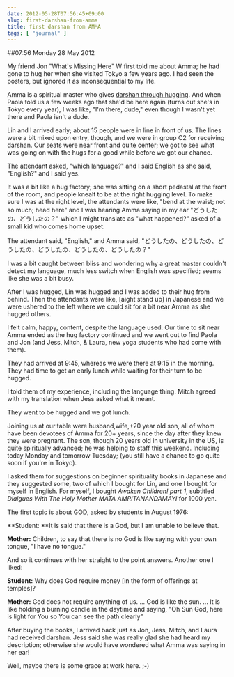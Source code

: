 ```yaml
---
date: 2012-05-28T07:56:45+09:00
slug: first-darshan-from-amma
title: first darshan from AMMA
tags: [ "journal" ]
---
```


##07:56 Monday 28 May 2012

My friend Jon "What's Missing Here" W first told me about Amma; he had gone to hug her when she visited Tokyo a few years ago.  I had seen the posters, but ignored it as inconsequential to my life.

 

Amma is a spiritual master who gives [darshan through hugging](https://www.amritapuri.org/amma/who/darshan).  And when Paola told us a few weeks ago that she'd be here again (turns out she's in Tokyo every year), I was like, "I'm there, dude," even though I wasn't yet there and Paola isn't a dude.

 

Lin and I arrived early; about 15 people were in line in front of us.  The lines were a bit mixed upon entry, though, and we were in group C2 for receiving darshan.  Our seats were near front and quite center; we got to see what was going on with the hugs for a good while before we got our chance.

 

The attendant asked, "which language?" and I said English as she said, "English?" and I said yes.

 

It was a bit like a hug factory; she was sitting on a short pedastal at the front of the room, and people knealt to be at the right hugging level.  To make sure I was at the right level, the attendants were like, "bend at the waist; not so much; head here" and I was hearing Amma saying in my ear "どうしたの、どうしたの？" which I might translate as "what happened?" asked of a small kid who comes home upset.

 

The attendant said, "English," and Amma said, "どうしたの、どうしたの、どうしたの、どうしたの、どうしたの、どうしたの？"

 

I was a bit caught between bliss and wondering why a great master couldn't detect my language, much less switch when English was specified; seems like she was a bit busy.

 

After I was hugged, Lin was hugged and I was added to their hug from behind.  Then the attendants were like, [aight stand up] in Japanese and we were ushered to the left where we could sit for a bit near Amma as she hugged others.

 

I felt calm, happy, content, despite the language used.  Our time to sit near Amma ended as the hug factory continued and we went out to find Paola and Jon (and Jess, Mitch, & Laura, new yoga students who had come with them).

 

They had arrived at 9:45, whereas we were there at 9:15 in the morning.  They had time to get an early lunch while waiting for their turn to be hugged.

 

I told them of my experience, including the language thing.  Mitch agreed with my translation when Jess asked what it meant.

 

They went to be hugged and we got lunch.

 

Joining us at our table were husband,wife,+20 year old son, all of whom have been devotees of Amma for 20+ years, since the day after they knew they were pregnant.  The son, though 20 years old in university in the US, is quite spiritually advanced; he was helping to staff this weekend.  Including today Monday and tomorrow Tuesday; (you still have a chance to go quite soon if you're in Tokyo).

 

I asked them for suggestions on beginner spirituality books in Japanese and they suggested some, two of which I bought for Lin, and one I bought for myself in English.  For myself, I bought _Awaken Children! part 1_, subtitled _Dialgues With The Holy Mother MATA AMRITANANDAMAYI_ for 1000 yen.

 

The first topic is about GOD, asked by students in August 1976:

 

**Student: **It is said that there is a God, but I am unable to believe that.

 

**Mother:** Children, to say that there is no God is like saying with your own tongue, "I have no tongue."

 

And so it continues with her straight to the point answers.  Another one I liked:

 

**Student:** Why does God require money [in the form of offerings at temples]?

 

**Mother:** God does not require anything of us. ... God is like the sun. ... It is like holding a burning candle in the daytime and saying, "Oh Sun God, here is light for You so You can see the path clearly"

 

After buying the books, I arrived back just as Jon, Jess, Mitch, and Laura had received darshan. Jess said she was really glad she had heard my description; otherwise she would have wondered what Amma was saying in her ear!

 

Well, maybe there is some grace at work here.  ;-)

